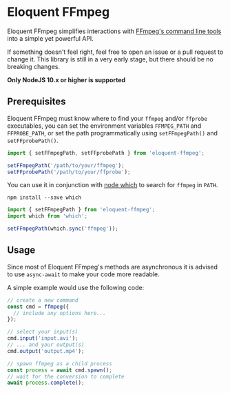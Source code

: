 # Eloquent FFmpeg
Eloquent FFmpeg simplifies interactions with
[FFmpeg's command line tools](https://ffmpeg.org/) into a simple yet powerful API.

If something doesn't feel right, feel free to open an issue or a pull request to change it.
This library is still in a very early stage, but there should be no breaking changes.

**Only NodeJS 10.x or higher is supported**

## Prerequisites
Eloquent FFmpeg must know where to find your `ffmpeg` and/or `ffprobe` executables, you can set the environment variables `FFMPEG_PATH` and `FFPROBE_PATH`, or set the path programmatically using `setFFmpegPath()` and `setFFprobePath()`.
```ts
import { setFFmpegPath, setFFprobePath } from 'eloquent-ffmpeg';

setFFmpegPath('/path/to/your/ffmpeg');
setFFprobePath('/path/to/your/ffprobe');
```
You can use it in conjunction with [node which](https://github.com/npm/node-which) to search for `ffmpeg` in `PATH`.

`npm install --save which`
```ts
import { setFFmpegPath } from 'eloquent-ffmpeg';
import which from 'which';

setFFmpegPath(which.sync('ffmpeg'));
```

## Usage
Since most of Eloquent FFmpeg's methods are asynchronous it is advised to use
`async-await` to make your code more readable.

A simple example would use the following code:

```ts
// create a new command
const cmd = ffmpeg({
  // include any options here...
});

// select your input(s)
cmd.input('input.avi');
// ... and your output(s)
cmd.output('output.mp4');

// spawn ffmpeg as a child process
const process = await cmd.spawn();
// wait for the conversion to complete
await process.complete();
```
